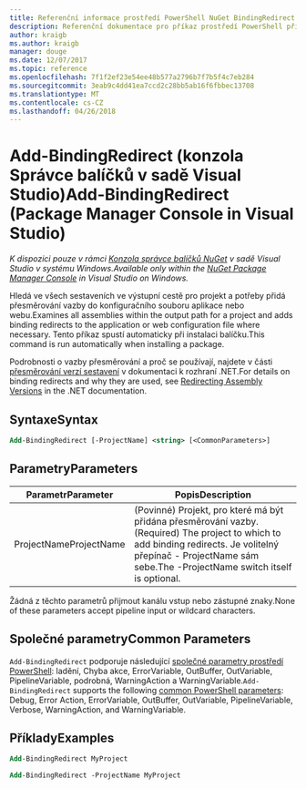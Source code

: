 ```yaml
---
title: Referenční informace prostředí PowerShell NuGet BindingRedirect
description: Referenční dokumentace pro příkaz prostředí PowerShell přidat BindingRedirect v konzole Správce balíčků NuGet v sadě Visual Studio.
author: kraigb
ms.author: kraigb
manager: douge
ms.date: 12/07/2017
ms.topic: reference
ms.openlocfilehash: 7f1f2ef23e54ee48b577a2796b7f7b5f4c7eb284
ms.sourcegitcommit: 3eab9c4dd41ea7ccd2c28bb5ab16f6fbbec13708
ms.translationtype: MT
ms.contentlocale: cs-CZ
ms.lasthandoff: 04/26/2018
---
```

# <a name="add-bindingredirect-package-manager-console-in-visual-studio"></a><span data-ttu-id="da8ac-103">Add-BindingRedirect (konzola Správce balíčků v sadě Visual Studio)</span><span class="sxs-lookup"><span data-stu-id="da8ac-103">Add-BindingRedirect (Package Manager Console in Visual Studio)</span></span>

<span data-ttu-id="da8ac-104">*K dispozici pouze v rámci [Konzola správce balíčků NuGet](package-manager-console.md) v sadě Visual Studio v systému Windows.*</span><span class="sxs-lookup"><span data-stu-id="da8ac-104">*Available only within the [NuGet Package Manager Console](package-manager-console.md) in Visual Studio on Windows.*</span></span>

<span data-ttu-id="da8ac-105">Hledá ve všech sestaveních ve výstupní cestě pro projekt a potřeby přidá přesměrování vazby do konfiguračního souboru aplikace nebo webu.</span><span class="sxs-lookup"><span data-stu-id="da8ac-105">Examines all assemblies within the output path for a project and adds binding redirects to the application or web configuration file where necessary.</span></span> <span data-ttu-id="da8ac-106">Tento příkaz spustí automaticky při instalaci balíčku.</span><span class="sxs-lookup"><span data-stu-id="da8ac-106">This command is run automatically when installing a package.</span></span>

<span data-ttu-id="da8ac-107">Podrobnosti o vazby přesměrování a proč se používají, najdete v části [přesměrování verzí sestavení](/dotnet/framework/configure-apps/redirect-assembly-versions) v dokumentaci k rozhraní .NET.</span><span class="sxs-lookup"><span data-stu-id="da8ac-107">For details on binding redirects and why they are used, see [Redirecting Assembly Versions](/dotnet/framework/configure-apps/redirect-assembly-versions) in the .NET documentation.</span></span>

## <a name="syntax"></a><span data-ttu-id="da8ac-108">Syntaxe</span><span class="sxs-lookup"><span data-stu-id="da8ac-108">Syntax</span></span>

```ps
Add-BindingRedirect [-ProjectName] <string> [<CommonParameters>]
```

## <a name="parameters"></a><span data-ttu-id="da8ac-109">Parametry</span><span class="sxs-lookup"><span data-stu-id="da8ac-109">Parameters</span></span>

| <span data-ttu-id="da8ac-110">Parametr</span><span class="sxs-lookup"><span data-stu-id="da8ac-110">Parameter</span></span> | <span data-ttu-id="da8ac-111">Popis</span><span class="sxs-lookup"><span data-stu-id="da8ac-111">Description</span></span> |
| --- | --- |
| <span data-ttu-id="da8ac-112">ProjectName</span><span class="sxs-lookup"><span data-stu-id="da8ac-112">ProjectName</span></span> | <span data-ttu-id="da8ac-113">(Povinné) Projekt, pro které má být přidána přesměrování vazby.</span><span class="sxs-lookup"><span data-stu-id="da8ac-113">(Required) The project to which to add binding redirects.</span></span> <span data-ttu-id="da8ac-114">Je volitelný přepínač - ProjectName sám sebe.</span><span class="sxs-lookup"><span data-stu-id="da8ac-114">The -ProjectName switch itself is optional.</span></span> |

<span data-ttu-id="da8ac-115">Žádná z těchto parametrů přijmout kanálu vstup nebo zástupné znaky.</span><span class="sxs-lookup"><span data-stu-id="da8ac-115">None of these parameters accept pipeline input or wildcard characters.</span></span>

## <a name="common-parameters"></a><span data-ttu-id="da8ac-116">Společné parametry</span><span class="sxs-lookup"><span data-stu-id="da8ac-116">Common Parameters</span></span>

<span data-ttu-id="da8ac-117">`Add-BindingRedirect` podporuje následující [společné parametry prostředí PowerShell](http://go.microsoft.com/fwlink/?LinkID=113216): ladění, Chyba akce, ErrorVariable, OutBuffer, OutVariable, PipelineVariable, podrobná, WarningAction a WarningVariable.</span><span class="sxs-lookup"><span data-stu-id="da8ac-117">`Add-BindingRedirect` supports the following [common PowerShell parameters](http://go.microsoft.com/fwlink/?LinkID=113216): Debug, Error Action, ErrorVariable, OutBuffer, OutVariable, PipelineVariable, Verbose, WarningAction, and WarningVariable.</span></span>

## <a name="examples"></a><span data-ttu-id="da8ac-118">Příklady</span><span class="sxs-lookup"><span data-stu-id="da8ac-118">Examples</span></span>

```ps
Add-BindingRedirect MyProject

Add-BindingRedirect -ProjectName MyProject
```
